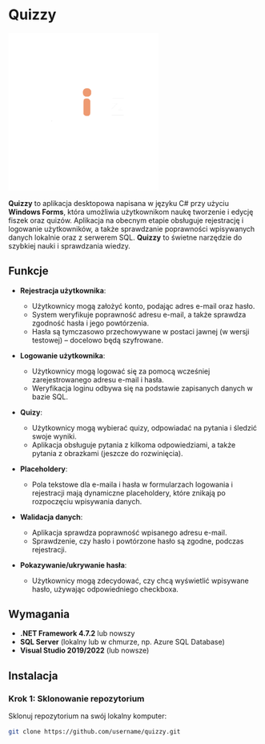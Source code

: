 # Quizzy

<img src="WPF/Resources/Logo.png" alt="Quizzy Logo" width="300">

**Quizzy** to aplikacja desktopowa napisana w języku C# przy użyciu **Windows Forms**, która umożliwia użytkownikom naukę tworzenie i edycję fiszek oraz quizów. Aplikacja na obecnym etapie obsługuje rejestrację i logowanie użytkowników, a także sprawdzanie poprawności wpisywanych danych lokalnie oraz z serwerem SQL. **Quizzy** to świetne narzędzie do szybkiej nauki i sprawdzania wiedzy.

## Funkcje

- **Rejestracja użytkownika**:
  - Użytkownicy mogą założyć konto, podając adres e-mail oraz hasło.
  - System weryfikuje poprawność adresu e-mail, a także sprawdza zgodność hasła i jego powtórzenia.
  - Hasła są tymczasowo przechowywane w postaci jawnej (w wersji testowej) – docelowo będą szyfrowane.

- **Logowanie użytkownika**:
  - Użytkownicy mogą logować się za pomocą wcześniej zarejestrowanego adresu e-mail i hasła.
  - Weryfikacja loginu odbywa się na podstawie zapisanych danych w bazie SQL.

- **Quizy**:
  - Użytkownicy mogą wybierać quizy, odpowiadać na pytania i śledzić swoje wyniki.
  - Aplikacja obsługuje pytania z kilkoma odpowiedziami, a także pytania z obrazkami (jeszcze do rozwinięcia).

- **Placeholdery**:
  - Pola tekstowe dla e-maila i hasła w formularzach logowania i rejestracji mają dynamiczne placeholdery, które znikają po rozpoczęciu wpisywania danych.

- **Walidacja danych**:
  - Aplikacja sprawdza poprawność wpisanego adresu e-mail.
  - Sprawdzenie, czy hasło i powtórzone hasło są zgodne, podczas rejestracji.

- **Pokazywanie/ukrywanie hasła**:
  - Użytkownicy mogą zdecydować, czy chcą wyświetlić wpisywane hasło, używając odpowiedniego checkboxa.

## Wymagania

- **.NET Framework 4.7.2** lub nowszy
- **SQL Server** (lokalny lub w chmurze, np. Azure SQL Database)
- **Visual Studio 2019/2022** (lub nowsze)

## Instalacja

### Krok 1: Sklonowanie repozytorium

Sklonuj repozytorium na swój lokalny komputer:

```bash
git clone https://github.com/username/quizzy.git
